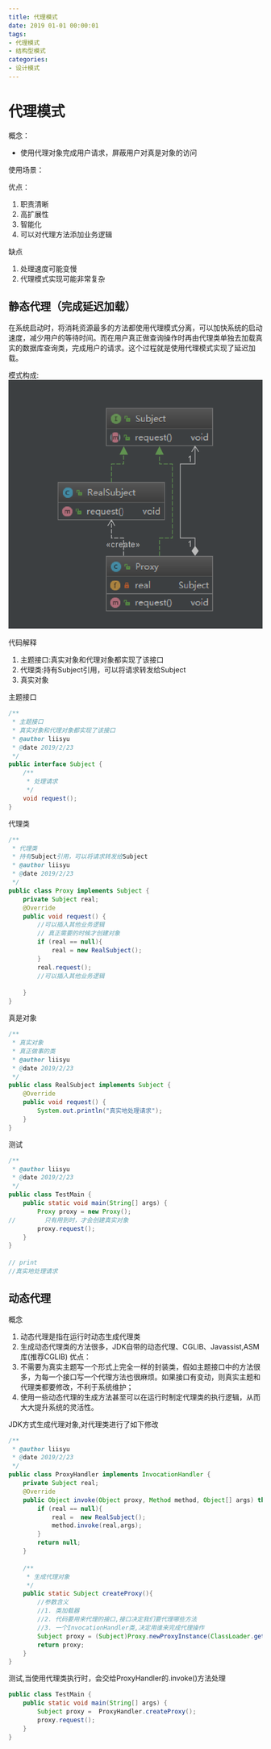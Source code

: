 ```yaml
---
title: 代理模式
date: 2019 01-01 00:00:01
tags: 
- 代理模式
- 结构型模式
categories: 
- 设计模式
---
```

# 代理模式

概念：
- 使用代理对象完成用户请求，屏蔽用户对真是对象的访问

使用场景：

优点：
1. 职责清晰
2. 高扩展性
3. 智能化
4. 可以对代理方法添加业务逻辑

缺点
1. 处理速度可能变慢
2. 代理模式实现可能非常复杂

## 静态代理（完成延迟加载）

在系统启动时，将消耗资源最多的方法都使用代理模式分离，可以加快系统的启动速度，减少用户的等待时间。而在用户真正做查询操作时再由代理类单独去加载真实的数据库查询类，完成用户的请求。这个过程就是使用代理模式实现了延迟加载。

模式构成:
![proxy](https://raw.githubusercontent.com/FameLsy/Images/master/design/proxy.png)

代码解释
1. 主题接口:真实对象和代理对象都实现了该接口
2. 代理类:持有Subject引用，可以将请求转发给Subject
3. 真实对象

主题接口
```java
/**
 * 主题接口
 * 真实对象和代理对象都实现了该接口
 * @author liisyu
 * @date 2019/2/23
 */
public interface Subject {
    /**
     * 处理请求
     */
    void request();
}

```
代理类
```java
/**
 * 代理类
 * 持有Subject引用，可以将请求转发给Subject
 * @author liisyu
 * @date 2019/2/23
 */
public class Proxy implements Subject {
    private Subject real;
    @Override
    public void request() {
        //可以插入其他业务逻辑
        // 真正需要的时候才创建对象
        if (real == null){
            real = new RealSubject();
        }
        real.request();
        //可以插入其他业务逻辑

    }
}
```

真是对象
```java
/**
 * 真实对象
 * 真正做事的类
 * @author liisyu
 * @date 2019/2/23
 */
public class RealSubject implements Subject {
    @Override
    public void request() {
        System.out.println("真实地处理请求");
    }
}

```

测试
```java
/**
 * @author liisyu
 * @date 2019/2/23
 */
public class TestMain {
    public static void main(String[] args) {
        Proxy proxy = new Proxy();
//        只有用到时，才会创建真实对象
        proxy.request();
    }
}

// print
//真实地处理请求

```

## 动态代理
概念
1. 动态代理是指在运行时动态生成代理类
2. 生成动态代理类的方法很多，JDK自带的动态代理、CGLIB、Javassist,ASM库(推荐CGLIB)
优点：
1. 不需要为真实主题写一个形式上完全一样的封装类，假如主题接口中的方法很多，为每一个接口写一个代理方法也很麻烦。如果接口有变动，则真实主题和代理类都要修改，不利于系统维护；
2. 使用一些动态代理的生成方法甚至可以在运行时制定代理类的执行逻辑，从而大大提升系统的灵活性。

JDK方式生成代理对象,对代理类进行了如下修改

```java
/**
 * @author liisyu
 * @date 2019/2/23
 */
public class ProxyHandler implements InvocationHandler {
    private Subject real;
    @Override
    public Object invoke(Object proxy, Method method, Object[] args) throws Throwable {
        if (real == null){
            real =  new RealSubject();
            method.invoke(real,args);
        }
        return null;
    }

    /**
     * 生成代理对象
     */
    public static Subject createProxy(){
        //参数含义
        //1. 类加载器
        //2. 代码要用来代理的接口,接口决定我们要代理哪些方法
        //3. 一个InvocationHandler类,决定用谁来完成代理操作
        Subject proxy = (Subject)Proxy.newProxyInstance(ClassLoader.getSystemClassLoader(),new Class[]{Subject.class},new ProxyHandler());
        return proxy;
    }
}
```

测试,当使用代理类执行时，会交给ProxyHandler的.invoke()方法处理
```java
public class TestMain {
    public static void main(String[] args) {
        Subject proxy =  ProxyHandler.createProxy();
        proxy.request();
    }
}
```


